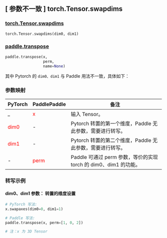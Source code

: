 ## [ 参数不⼀致 ] torch.Tensor.swapdims

### [torch.Tensor.swapdims](https://pytorch.org/docs/stable/generated/torch.Tensor.swapdims.html#torch.Tensor.swapdims)

```python
torch.Tensor.swapdims(dim0, dim1)
```

### [paddle.transpose](https://www.paddlepaddle.org.cn/documentation/docs/zh/api/paddle/transpose_cn.html#transpose)

```python
paddle.transpose(x,
                 perm,
                 name=None)
```

其中 Pytorch 的 `dim0、dim1` 与 Paddle 用法不一致，具体如下：

### 参数映射
| PyTorch       | PaddlePaddle | 备注                                                   |
| ------------- | ------------ | ------------------------------------------------------ |
| _         | <font color='red'>x</font>            | 输入 Tensor。                                       |
| <font color='red'>dim0</font>          | -            | Pytorch 转置的第一个维度，Paddle 无此参数，需要进行转写。                    |
| <font color='red'>dim1</font>          | -            | Pytorch 转置的第二个维度，Paddle 无此参数，需要进行转写。                    |
| -             | <font color='red'>perm</font>         | Paddle 可通过 perm 参数，等价的实现 torch 的 dim0、dim1 的功能。|


### 转写示例

#### dim0、dim1 参数： 转置的维度设置
``` python
# PyTorch 写法:
x.swapaxes(dim0=0, dim1=1)

# Paddle 写法:
paddle.transpose(x, perm=[1, 0, 2])

# 注：x 为 3D Tensor
```
